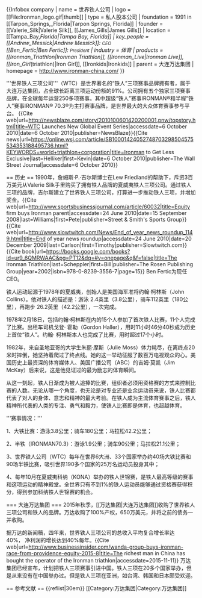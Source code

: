 {{Infobox company
| name = 世界铁人公司
| logo = [[File:Ironman_logo.gif|thumb]]
| type = 私人股本公司
| foundation = 1991 in [[Tarpon_Springs,_Florida|Tarpon Springs, Florida]]
| founder = [[Valerie_Silk|Valerie Silk]], [[James_Gills|James Gills]]
| location = [[Tampa_Bay,_Florida|Tampa Bay, Florida]]
| key_people = [[Andrew_Messick|Andrew Messick]]: <small>CEO</small><br/>[[Ben_Fertic|Ben Fertic]]: <small>President</small>
| industry = 体育
| products = [[Ironman_Triathlon|Ironman Triathlon]], [[Ironman_Live|Ironman Live]], [[Iron_Girl_(triathlon)|Iron Girl]], [[Ironkids|Ironkids]]
| parent = 大连万达集团
| homepage = http://www.ironman-china.com/
}}

'''世界铁人三项公司'''（WTC）是世界著名的“铁人”三项赛事品牌拥有者，属于大连万达集团，占全球长距离三项运动份额的91%。公司拥有五个独家三项赛事品牌，在全球每年运营250多项赛事。其中超级“铁人”赛事IRONMAN®和半程“铁人”赛事IRONMAN® 70.3®为主打赛事品牌，是世界最大的大众体育赛事参与平台。 <ref name="NewsBlaze">{{Cite web|url=http://newsblaze.com/story/2010100601420200001.pnw/topstory.html|title=WTC Launches New Global Event Series|accessdate=6 October 2010|date=6 October 2010|publisher=NewsBlaze}}</ref><ref name="Helliker">{{Cite news|url=https://online.wsj.com/article/SB10001424052748703298504575534353188495736.html?KEYWORDS=world+triathlon+corporation|title=Ironman to Get Less Exclusive|last=Helliker|first=Kevin|date=6 October 2010|publisher=The Wall Street Journal|accessdate=6 October 2010}}</ref> 

== 历史 ==
1990年，詹姆斯·P.·吉尔斯博士在Lew Friedland的帮助下，斥资3百万美元从Valerie Silk手里购买了拥有铁人品牌的夏威夷铁人三项公司。通过铁人三项的品牌，吉尔斯建立了世界铁人三项公司，打算进一步推动铁人三项，并增加奖金。<ref>{{Cite web|url=http://www.sportsbusinessjournal.com/article/60032|title=Equity firm buys Ironman parent|accessdate=24 June 2010|date=15 September 2008|last=Williams|first=Pete|publisher=Street & Smith's Sports Group}}</ref><ref>{{Cite web|url=http://www.slowtwitch.com/News/End_of_year_news_roundup_1149.html|title=End of year news roundup|accessdate=24 June 2010|date=20 December 2009|last=Carlson|first=Timothy|publisher=Slowtwitch.com}}</ref><ref name="Scheppler">{{Cite book|url=https://books.google.com/books?id=ur9_6QMRWAAC&pg=PT12&dq=#v=onepage&q&f=false|title=The Ironman Triathlon|last=Scheppler|first=Bill|publisher=The Rosen Publishing Group|year=2002|isbn=978-0-8239-3556-7|page=15}}</ref> Ben Fertic为现任CEO。

铁人运动起源于1978年的夏威夷，创始人是美国海军准将约翰·柯林斯（John Collins）。他对铁人的描述是：游泳 2.4英里（3.8公里），骑车112英里（180公里），再跑步 26.2英里（42.2公里），一次完成。

1978年2月18日，包括约翰·柯林斯在内的15个人参加了首次铁人比赛，11个人完成了比赛。出租车司机戈登· 霍勒（Gordon Haller），用时11小时46分40秒成为历史上首位“铁人”。约翰· 柯林斯本人也完成了比赛，用时超过17个小时。

1982年，来自圣地亚哥的大学生朱丽·摩斯（Julie Moss）体力耗尽，在离终点20米时摔倒，她坚持着爬过了终点线。她的这一举动征服了数百万电视观众的心。美国历史上最资深的体育媒体人、美国广播公司（ABC）的吉姆·莫凯（Jim McKay）后来说，这是他见证过的最为励志的体育瞬间。

从这一刻起，铁人日渐成为被人追捧的比赛，组织者必须用资格赛的方式来控制比赛的人数。无论从哪一个角度，也无论是对专业还是业余运动员来说，铁人比赛都代表了对人的身体、意志和精神的最大考验。在铁人成为主流体育赛事之后，铁人精神所代表的人类的专注、勇气和毅力，使铁人比赛即是体育，也超越体育。 

'''赛事情况：'''

1、大铁比赛：游泳3.8公里；骑车180公里；马拉松42.2公里；

2、半铁（IRONMAN70.3）：游泳1.9公里；骑车90公里；马拉松21.1公里；

3、世界铁人公司（WTC）每年在世界6大洲、33个国家举办约40场大铁比赛和90场半铁比赛，吸引世界190多个国家的25万名运动员投身其中；

4、每年10月在夏威夷科纳（KONA）举办的铁人世锦赛，是铁人最高等级的赛事和这项运动的精神殿堂。全世界只有不到1%的铁人运动员能够通过资格赛获得积分，得到参加科纳铁人世锦赛的机会。

=== 大连万达集团 ===
2015年秋季，[[万达集团|大连万达集团]]收购了世界铁人三项公司和铁人的品牌。万达收购了100%产权，650万美元，并将之前的债务一并收购。

据万达的新闻稿，四年来，世界铁人三项公司的总收入平均复合增长率达40%， 净利润的增长达到40%每年。<ref>{{Cite web|url=http://www.businessinsider.com/wanda-group-buys-ironman-race-from-providence-equity-2015-8|title=The richest man in China has bought the operator of the Ironman triathlon|accessdate=2015-11-11}}</ref> 万达集团已经宣布，计划把铁人三项赛事引进中国。铁人三项在20多个国家举办，但是从来没有在中国举办过。但是铁人三项在亚洲，如台湾、韩国和日本颇受欢迎。

== 参考文献 ==
{{reflist|30em}}
[[Category:万达集团|Category:万达集团]]